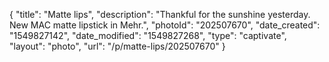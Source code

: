{
    "title": "Matte lips",
    "description": "Thankful for the sunshine yesterday. New MAC matte lipstick in Mehr.",
    "photoId": "202507670",
    "date_created": "1549827142",
    "date_modified": "1549827268",
    "type": "captivate",
    "layout": "photo",
    "url": "\/p\/matte-lips\/202507670"
}